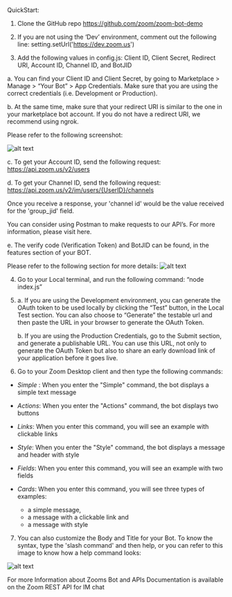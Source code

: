 QuickStart:

1. Clone the GitHub repo https://github.com/zoom/zoom-bot-demo

2. If you are not using the ‘Dev’ environment, comment out the following line: setting.setUrl('https://dev.zoom.us')

3. Add the following values in config.js:
Client ID, Client Secret, Redirect URI, Account ID, Channel ID, and BotJID

  a. You can find your Client ID and Client Secret, by going to Marketplace > Manage > “Your Bot” > App Credentials. Make sure that you are using the correct credentials (i.e. Development or Production). 

  b. At the same time, make sure that your redirect URI is similar to the one in your marketplace bot account. If you do not have a redirect URI, we recommend using ngrok.

  Please refer to the following screenshot:

  ![alt text](http://s3.amazonaws.com/user-content.stoplight.io/14683/1554148180886)


  c. To get your Account ID, send the following request:
  https://api.zoom.us/v2/users

  d. To get your Channel ID, send the following request: 
  https://api.zoom.us/v2/im/users/{UserID}/channels

  Once you receive a response, your 'channel id' would be the value received for the 'group_jid' field.
  
  You can consider using Postman to make requests to our API’s. For more information, please visit here.


  e. The verify code (Verification Token) and BotJID can be found, in the features section of your BOT. 

  Please refer to the following section for more details:
  ![alt text](http://s3.amazonaws.com/user-content.stoplight.io/14683/1554149625443)

4. Go to your Local terminal, and run the following command:
“node index.js”



5. 
      a. If you are using the Development environment, you can generate the OAuth token to be used locally by clicking the “Test” button, in the Local Test section. You can also choose to “Generate” the testable url and then paste the URL in your browser to generate the OAuth Token.

      b.	If you are using the Production Credentials, go to the Submit section, and generate a publishable URL. You can use this URL, not only to generate the OAuth Token but also to share an early download link of your application before it goes live.

6. Go to your Zoom Desktop client and then type the following commands: 

* *Simple* :
When you enter the "Simple" command, the bot displays a simple text message


* *Actions*:
When you enter the "Actions" command, the bot displays two buttons


* *Links*:
When you enter this command, you will see an example with clickable links

* *Style*:
When you enter the "Style" command, the bot displays a message and header with style


* *Fields*:
When you enter this command, you will see an example with two fields 

* *Cards*:
When you enter this command, you will see three types of examples: 
     - a simple message, 
     - a message with a clickable link and  
     - a message with style
 
7. You can also customize the Body and Title for your Bot. To know the syntax, type the 'slash command' and then help, or you can refer to this image to know how a help command looks:

![alt text](http://s3.amazonaws.com/user-content.stoplight.io/14683/1554149750448)

For more Information about Zooms Bot and APIs Documentation is available on the Zoom REST API for IM chat
